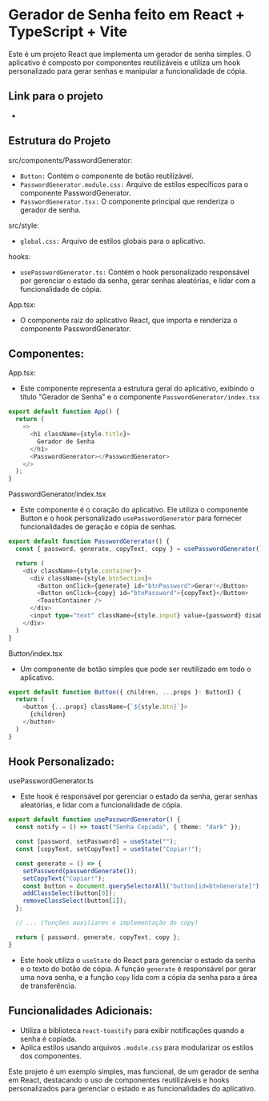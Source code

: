 # Gerador de Senha feito em React + TypeScript + Vite
Este é um projeto React que implementa um gerador de senha simples. O aplicativo é composto por componentes reutilizáveis e utiliza um hook personalizado para gerar senhas e manipular a funcionalidade de cópia.

## Link para o projeto
- 

## Estrutura do Projeto
src/components/PasswordGenerator:
- `Button:` Contém o componente de botão reutilizável.
- `PasswordGenerator.module.css:` Arquivo de estilos específicos para o componente PasswordGenerator.
- `PasswordGenerator.tsx:`  O componente principal que renderiza o gerador de senha.

src/style:
- `global.css:` Arquivo de estilos globais para o aplicativo.

hooks:
- `usePasswordGenerator.ts:` Contém o hook personalizado responsável por gerenciar o estado da senha, gerar senhas aleatórias, e lidar com a funcionalidade de cópia.

App.tsx:
- O componente raiz do aplicativo React, que importa e renderiza o componente PasswordGenerator.

## Componentes:
App.tsx:
- Este componente representa a estrutura geral do aplicativo, exibindo o título "Gerador de Senha" e o componente `PasswordGenerator/index.tsx`
~~~TypeScript JSX
export default function App() {
  return (
    <>
      <h1 className={style.title}>
        Gerador de Senha
      </h1>
      <PasswordGenerator></PasswordGenerator>
    </>
  );
}
~~~

PasswordGenerator/index.tsx
- Este componente é o coração do aplicativo. Ele utiliza o componente Button e o hook personalizado `usePasswordGenerator` para fornecer funcionalidades de geração e cópia de senhas.
~~~TypeScript JSX
export default function PasswordGererator() {
  const { password, generate, copyText, copy } = usePasswordGenerator()

  return (
    <div className={style.container}>
      <div className={style.btnSection}>
        <Button onClick={generate} id="btnPassword">Gerar!</Button>
        <Button onClick={copy} id="btnPassword">{copyText}</Button>
        <ToastContainer />
      </div>
      <input type="text" className={style.input} value={password} disabled/>
    </div>
  )
}
~~~

Button/index.tsx
- Um componente de botão simples que pode ser reutilizado em todo o aplicativo.
~~~TypeScript JSX
export default function Button({ children, ...props }: ButtonI) {
  return (
    <button {...props} className={`${style.btn}`}>
      {children}
    </button>
  )
}
~~~

## Hook Personalizado: 
usePasswordGenerator.ts
- Este hook é responsável por gerenciar o estado da senha, gerar senhas aleatórias, e lidar com a funcionalidade de cópia.
~~~TypeScript JSX
export default function usePasswordGenerator() {
  const notify = () => toast("Senha Copiada", { theme: "dark" });

  const [password, setPassword] = useState("");
  const [copyText, setCopyText] = useState("Copiar!");

  const generate = () => {
    setPassword(passwordGenerate());
    setCopyText("Copiar!");
    const button = document.querySelectorAll("button[id=btnGenerate]");
    addClassSelect(button[0]);
    removeClassSelect(button[1]);
  };

  // ... (funções auxiliares e implementação do copy)

  return { password, generate, copyText, copy };
}
~~~
- Este hook utiliza o `useState` do React para gerenciar o estado da senha e o texto do botão de cópia. A função `generate` é responsável por gerar uma nova senha, e a função `copy` lida com a cópia da senha para a área de transferência.

## Funcionalidades Adicionais:
- Utiliza a biblioteca r`eact-toastify` para exibir notificações quando a senha é copiada.
- Aplica estilos usando arquivos `.module.css` para modularizar os estilos dos componentes.

Este projeto é um exemplo simples, mas funcional, de um gerador de senha em React, destacando o uso de componentes reutilizáveis e hooks personalizados para gerenciar o estado e as funcionalidades do aplicativo.